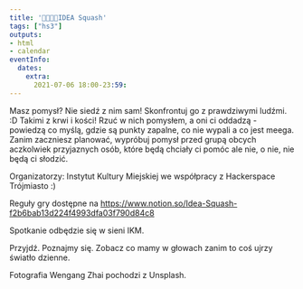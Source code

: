 ```yaml
---
title: '🤔💭💡🎾IDEA Squash'
tags: ["hs3"]
outputs:
- html
- calendar
eventInfo:
  dates:
    extra:
      2021-07-06 18:00-23:59:
---
```

Masz pomysł? Nie siedź z nim sam! Skonfrontuj go z prawdziwymi ludźmi. :D Takimi z krwi i kości! Rzuć w nich pomysłem, a oni ci oddadzą - powiedzą co myślą, gdzie są punkty zapalne, co nie wypali a co jest meega. Zanim zaczniesz planować, wypróbuj pomysł przed grupą obcych aczkolwiek przyjaznych osób, które będą chciały ci pomóc ale nie, o nie, nie będą ci słodzić.

 Organizatorzy: Instytut Kultury Miejskiej we współpracy z Hackerspace Trójmiasto :)

 Reguły gry dostępne na <https://www.notion.so/Idea-Squash-f2b6bab13d224f4993dfa03f790d84c8>

 Spotkanie odbędzie się w sieni IKM.

 Przyjdź. Poznajmy się. Zobacz co mamy w głowach zanim to coś ujrzy światło dzienne.

 Fotografia Wengang Zhai pochodzi z Unsplash.

 
    